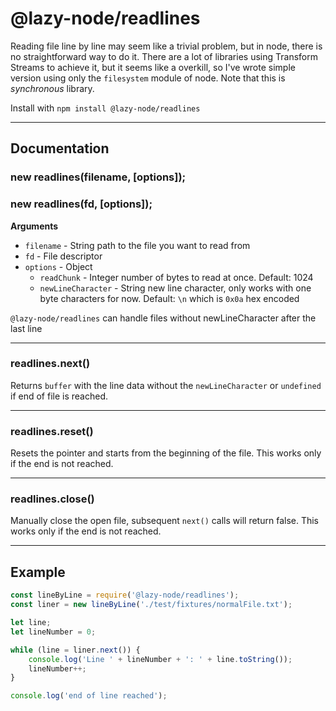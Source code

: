 
# @lazy-node/readlines
Reading file line by line may seem like a trivial problem, but in node, there is no straightforward way to do it. There are a lot of libraries using Transform Streams to achieve it, but it seems like a overkill, so I've wrote simple version using only the `filesystem` module of node. Note that this is *synchronous* library.

Install with
`npm install @lazy-node/readlines`

---------------------------------------

## Documentation
### new readlines(filename, [options]);
### new readlines(fd, [options]);

**Arguments**

* `filename` - String path to the file you want to read from
* `fd` - File descriptor
* `options` - Object
  * `readChunk` - Integer number of bytes to read at once. Default: 1024
  * `newLineCharacter` - String new line character, only works with one byte characters for now. Default: `\n` which is `0x0a` hex encoded

`@lazy-node/readlines` can handle files without newLineCharacter after the last line

---------------------------------------

### readlines.next()
Returns `buffer` with the line data without the `newLineCharacter` or `undefined` if end of file is reached.

---------------------------------------
### readlines.reset()
Resets the pointer and starts from the beginning of the file. This works only if the end is not reached.

---------------------------------------
### readlines.close()
Manually close the open file, subsequent `next()` calls will return false. This works only if the end is not reached.

---------------------------------------

## Example
```javascript
const lineByLine = require('@lazy-node/readlines');
const liner = new lineByLine('./test/fixtures/normalFile.txt');

let line;
let lineNumber = 0;

while (line = liner.next()) {
    console.log('Line ' + lineNumber + ': ' + line.toString());
    lineNumber++;
}

console.log('end of line reached');
```

